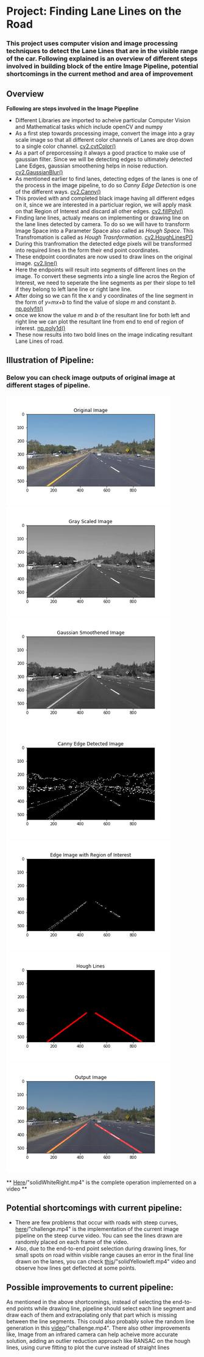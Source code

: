 # **Project: Finding Lane Lines on the Road** 
### This project uses computer vision and image processing techniques to detect the Lane Lines that are in the visible range of the car. Following explained is an overview of different steps involved in building block of the entire Image Pipeline, potential shortcomings in the current method and area of improvement

## Overview

**Following are steps involved in the Image Pipepline**

- Different Libraries are imported to acheive particular Computer Vision and Mathematical tasks which include openCV and numpy
- As a first step towards processing image, convert the image into a gray scale image so that all different color channels of Lanes are drop down to a single color channel. [cv2.cvtColor()](https://docs.opencv.org/2.4/modules/imgproc/doc/miscellaneous_transformations.html)
- As a part of preporcessing it always a good practice to make use of gaussian filter. Since we will be detecting edges to ultimately detected Lane Edges, gaussian smoothening helps in noise reduction. [cv2.GaussianBlur()](https://docs.opencv.org/3.1.0/d4/d13/tutorial_py_filtering.html)
- As mentioned earlier to find lanes, detecting edges of the lanes is one of the process in the image pipeline, to do so *Canny Edge Detection* is one of the different ways. [cv2.Canny()](https://docs.opencv.org/3.1.0/da/d22/tutorial_py_canny.html)
- This provied with and completed black image having all different edges on it, since we are interested in a particluar region, we will apply mask on that Region of Interest and discard all other edges. [cv2.fillPoly()](https://docs.opencv.org/3.0-beta/modules/imgproc/doc/drawing_functions.html)
- Finding lane lines, actualy means on implementing or drawing line on the lane lines detected by camera. To do so we will have to transform Image Space into a Parameter Space also called as *Hough Space*. This Transfromation is called as *Hough Trasnformation*. [cv2.HoughLinesP()](https://docs.opencv.org/3.0-beta/doc/py_tutorials/py_imgproc/py_houghlines/py_houghlines.html)
- During this tranfromation the detected edge pixels will be transformed into required lines in the form their end point coordinates.
- These endpoint coordinates are now used to draw lines on the original image. [cv2.line()](https://docs.opencv.org/3.0-beta/modules/imgproc/doc/drawing_functions.html)
- Here the endpoints will result into segments of different lines on the image. To convert these segments into a single line acros the Region of Interest, we need to seperate the line segments as per their slope to tell if they belong to left lane line or right lane line.
- After doing so we can fit the x and y coordinates of the line segment in the form of *y=mx+b* to find the value of slope *m* and constant *b*. [np.polyfit()](https://docs.scipy.org/doc/numpy-1.15.0/reference/generated/numpy.polyfit.html)
- once we know the value *m* and *b* of the resultant line for both left and right line we can plot the resultant line from end to end of region of interest. [np.poly1d()](https://docs.scipy.org/doc/numpy-1.15.1/reference/generated/numpy.poly1d.html)
- These now results into two bold lines on the image indicating resultant Lane Lines of road.

[//]: # (Image References)

[image1]: ./output_images/EdgeImage.png
[image2]: ./output_images/GaussianSmoothenedImage.png
[image3]: ./output_images/GrayScaledImage.png
[image4]: ./output_images/HoughLineImage.png
[image5]: ./output_images/MaskedEdgeImage.png
[image6]: ./output_images/OutputImage.png
[image7]: ./output_images/OriginalImage.png

## Illustration of Pipeline:

### Below you can check image outputs of original image at different stages of pipeline.
![alt text][image7]
![alt text][image3]
![alt text][image2]
![alt text][image1]
![alt text][image5]
![alt text][image4]
![alt text][image6]

** [Here](./test_videos_output/)/"solidWhiteRight.mp4" is the complete operation implemented on a video **


## Potential shortcomings with current pipeline:

- There are few problems that occur with roads with steep curves, [here](./test_videos_output/)/"challenge.mp4" is the implementation of the current image pipeline on the steep curve video. You can see the lines drawn are randomly placed on each frame of the video.
- Also, due to the end-to-end point selection during drawing lines, for small spots on road within visible range causes an error in the final line drawn on the lanes, you can check [this](./test_videos_output/)/"solidYellowleft.mp4" video and observe how lines get deflected at some points.

## Possible improvements to current pipeline:

As mentioned in the above shortcomings, instead of selecting the end-to-end points while drawing line, pipeline should select each line segment and draw each of them and extrapolating only that part which is missing between the line segments. This could also probably solve the random line generation in this [video](./test_videos_output/)/"challenge.mp4". There also other improvements like, Image from an infrared camera can help acheive more accurate solution, adding an outlier reduction approach like RANSAC on the hough lines, using curve fitting to plot the curve instead of straight lines
